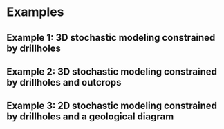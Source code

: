 # Examples

## Example 1: 3D stochastic modeling constrained by drillholes

## Example 2: 3D stochastic modeling constrained by drillholes and outcrops


## Example 3: 2D stochastic modeling constrained by drillholes and a geological diagram
